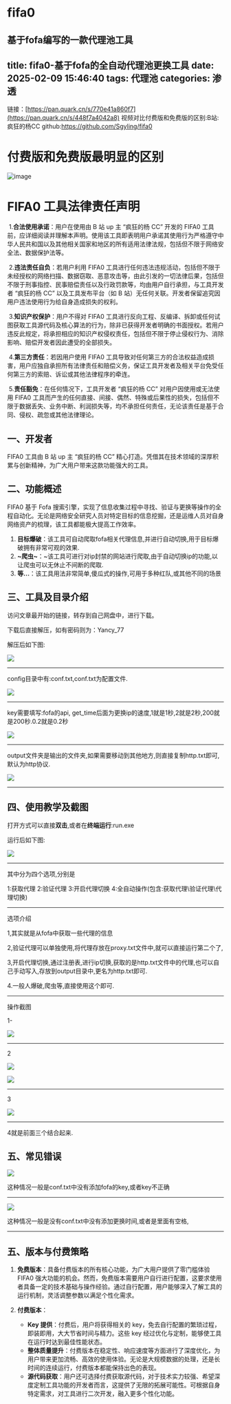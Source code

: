 # fifa0
基于fofa编写的一款代理池工具
---
title: fifa0-基于fofa的全自动代理池更换工具
date: 2025-02-09 15:46:40
tags: 代理池
categories: 渗透
---

链接：[https://pan.quark.cn/s/770e41a860f7](https://pan.quark.cn/s/448f7a4042a8)
视频对比付费版和免费版的区别:B站:疯狂的杨CC
github:https://github.com/Sgyling/fifa0
# 付费版和免费版最明显的区别
![image](https://github.com/user-attachments/assets/b6aea741-3bff-4657-9928-11478db9c1d9)

# FIFA0 工具法律责任声明

​		1.**合法使用承诺**：用户在使用由 B 站 up 主 “疯狂的杨 CC” 开发的 FIFA0 工具前，应详细阅读并理解本声明。使用该工具即表明用户承诺其使用行为严格遵守中华人民共和国以及其他相关国家和地区的所有适用法律法规，包括但不限于网络安全法、数据保护法等。

​		2.**违法责任自负**：若用户利用 FIFA0 工具进行任何违法违规活动，包括但不限于未经授权的网络扫描、数据窃取、恶意攻击等，由此引发的一切法律后果，包括但不限于刑事指控、民事赔偿责任以及行政罚款等，均由用户自行承担，与工具开发者 “疯狂的杨 CC” 以及工具发布平台（如 B 站）无任何关联。开发者保留追究因用户违法使用行为给自身造成损失的权利。

​		3.**知识产权保护**：用户不得对 FIFA0 工具进行反向工程、反编译、拆卸或任何试图获取工具源代码及核心算法的行为，除非已获得开发者明确的书面授权。若用户违反此规定，将承担相应的知识产权侵权责任，包括但不限于停止侵权行为、消除影响、赔偿开发者因此遭受的全部损失。

​		4.**第三方责任**：若因用户使用 FIFA0 工具导致对任何第三方的合法权益造成损害，用户应独自承担所有法律责任和赔偿义务，保证工具开发者及相关平台免受任何第三方的索赔、诉讼或其他法律程序的牵连。

​		5.**责任豁免**：在任何情况下，工具开发者 “疯狂的杨 CC” 对用户因使用或无法使用 FIFA0 工具而产生的任何直接、间接、偶然、特殊或后果性的损失，包括但不限于数据丢失、业务中断、利润损失等，均不承担任何责任，无论该责任是基于合同、侵权、疏忽或其他法律理论。



## 一、开发者

FIFA0 工具由 B 站 up 主 “疯狂的杨 CC” 精心打造。凭借其在技术领域的深厚积累与创新精神，为广大用户带来这款功能强大的工具。

## 二、功能概述

FIFA0 基于 Fofa 搜索引擎，实现了信息收集过程中寻找、验证与更换等操作的全程自动化。无论是网络安全研究人员对特定目标的信息挖掘，还是运维人员对自身网络资产的梳理，该工具都能极大提高工作效率。

1. **目标爆破**：该工具可自动爬取fofa相关代理信息,并进行自动切换,用于目标爆破拥有非常可观的效果.
2. **~爬虫~**：~该工具可进行对ip封禁的网站进行爬取,由于自动切换ip的功能,以让爬虫可以无休止不间断的爬取.
3. **等...**：该工具用法非常简单,傻瓜式的操作,可用于多种红队,或其他不同的场景

## 三、工具及目录介绍

访问文章最开始的链接，转存到自己网盘中，进行下载。

下载后直接解压，如有密码则为：Yancy_77

解压后如下图:

![](https://pic1.imgdb.cn/item/67a862a7d0e0a243d4fd4936.png)

---

config目录中有:conf.txt,conf.txt为配置文件.

![](https://pic1.imgdb.cn/item/67a862e9d0e0a243d4fd4959.png)

---

key需要填写:fofa的api, get_time后面为更换ip的速度,1就是1秒,2就是2秒,200就是200秒.0.2就是0.2秒

![](https://pic1.imgdb.cn/item/67a86349d0e0a243d4fd498c.png)

---

output文件夹是输出的文件夹,如果需要移动到其他地方,则直接复制http.txt即可,默认为http协议.

![](https://pic1.imgdb.cn/item/67a863cfd0e0a243d4fd49c6.png)

---



## 四、使用教学及截图

打开方式可以直接**双击**,或者在**终端运行**:run.exe

运行后如下图:

![](https://pic1.imgdb.cn/item/67a86487d0e0a243d4fd4a27.png)

---

其中分为四个选项,分别是

1:获取代理
2:验证代理
3:开启代理切换
4:全自动操作(包含:获取代理\验证代理\代理切换)

---

选项介绍

1,其实就是从fofa中获取一些代理的信息

2,验证代理可以单独使用,将代理存放在proxy.txt文件中,就可以直接运行第二个了,

3,开启代理切换,通过注册表,进行ip切换,获取的是http.txt文件中的代理,也可以自己手动写入,存放到output目录中,更名为http.txt即可.

4.一般人爆破,爬虫等,直接使用这个即可.

---

操作截图

1-

![](https://pic1.imgdb.cn/item/67a866d2d0e0a243d4fd4b38.png)

---

2

![](https://pic1.imgdb.cn/item/67a86721d0e0a243d4fd4b55.png)

![](https://pic1.imgdb.cn/item/67a8674cd0e0a243d4fd4b6f.png)

---

3

![](https://pic1.imgdb.cn/item/67a86773d0e0a243d4fd4b85.png)

---

4就是前面三个结合起来.



## 五、常见错误

![](https://pic1.imgdb.cn/item/67a865d7d0e0a243d4fd4ac9.png)

这种情况一般是conf.txt中没有添加fofa的key,或者key不正确

----

![](https://pic1.imgdb.cn/item/67a86628d0e0a243d4fd4af3.png)

这种情况一般是没有conf.txt中没有添加更换时间,或者是里面有空格,

----



## 五、版本与付费策略



1. **免费版本**：具备付费版本的所有核心功能，为广大用户提供了零门槛体验 FIFA0 强大功能的机会。然而，免费版本需要用户自行进行配置，这要求使用者具备一定的技术基础与操作经验。通过自行配置，用户能够深入了解工具的运行机制，灵活调整参数以满足个性化需求。

2. **付费版本**：
   - **Key 提供**：付费后，用户将获得相关的 key，免去自行配置的繁琐过程，即装即用，大大节省时间与精力。这些 key 经过优化与定制，能够使工具在运行时达到最佳性能状态。
   - **整体质量提升**：付费版本在稳定性、响应速度等方面进行了深度优化，为用户带来更加流畅、高效的使用体验。无论是大规模数据的处理，还是长时间的连续运行，付费版本都能保持出色的表现。
   - **源代码获取**：用户还可选择付费获取源代码，对于技术实力较强、希望深度定制工具功能的开发者而言，这提供了无限的拓展可能性。可根据自身特定需求，对工具进行二次开发，融入更多个性化功能。
